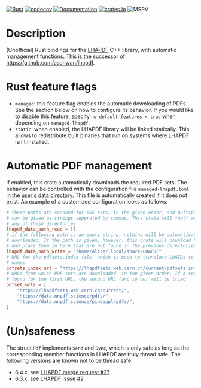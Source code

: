 [![Rust](https://github.com/cschwan/managed-lhapdf/actions/workflows/rust.yml/badge.svg)](https://github.com/cschwan/managed-lhapdf/actions/workflows/rust.yml)
[![codecov](https://codecov.io/gh/cschwan/managed-lhapdf/graph/badge.svg?token=H8Q8JHXY1K)](https://codecov.io/gh/cschwan/managed-lhapdf)
[![Documentation](https://docs.rs/lhapdf/badge.svg)](https://docs.rs/managed-lhapdf)
[![crates.io](https://img.shields.io/crates/v/managed-lhapdf.svg)](https://crates.io/crates/managed-lhapdf)
![MSRV](https://img.shields.io/badge/Rust-1.70+-lightgray.svg)

# Description

(Unofficial) Rust bindings for the [LHAPDF](https://lhapdf.hepforge.org) C++
library, with automatic management functions. This is the successor of
<https://github.com/cschwan/lhapdf>.

# Rust feature flags

- `managed`: this feature flag enables the automatic downloading of PDFs. See
  the section below on how to configure its behavior. If you would like to
  disable this feature, specify `no-default-features = true` when depending on
  `managed-lhapdf`.
- `static`: when enabled, the LHAPDF library will be linked statically. This
  allows to redistribute built binaries that run on systems where LHAPDF isn't
  installed.

# Automatic PDF management

If enabled, this crate automatically downloads the required PDF sets. The
behavior can be controlled with the configuration file `managed-lhapdf.toml` in
the [user's data directory](https://docs.rs/dirs/latest/dirs/fn.data_dir.html).
This file is automatically created if it does not exist. An example of a
customized configuration looks as follows:

```toml
# these paths are scanned for PDF sets, in the given order, and multiple paths
# can be given as strings seperated by commas. This crate will *not* write into
# any of these directories
lhapdf_data_path_read = []
# if the following path is an empty string, nothing will be automatically
# downloaded. If the path is given, however, this crate will download PDFs sets
# and place them in here that are not found in the previous directories
lhapdf_data_path_write = "/home/alice/.local/share/LHAPDF"
# URL for the pdfsets.index file, which is used to translate LHAIDs to PDF set
# names
pdfsets_index_url = "https://lhapdfsets.web.cern.ch/current/pdfsets.index"
# URLs from which PDF sets are downloaded, in the given order. If a set is not
# found for the first URL, the second URL (and so on) will be tried
pdfset_urls = [
    "https://lhapdfsets.web.cern.ch/current/",
    "https://data.nnpdf.science/pdfs/",
    "https://data.nnpdf.science/pineappl/pdfs/",
]
```

# (Un)safeness

The struct `Pdf` implements `Send` and `Sync`, which is only safe as long as
the corresponding member functions in LHAPDF are truly thread safe. The
following versions are known not to be thread safe:

- 6.4.x, see [LHAPDF merge request #27](https://gitlab.com/hepcedar/lhapdf/-/merge_requests/27)
- 6.3.x, see [LHAPDF issue #2](https://gitlab.com/hepcedar/lhapdf/-/issues/2)

